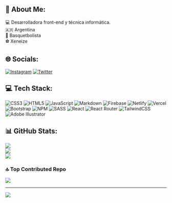 ## 💫 About Me:
💻 Desarrolladora front-end y técnica informática.<br/>
🇦🇷 Argentina <br/>
🏀 Basquetbolista <br/>
⚽ Xeneize


## 🌐 Socials:
[![Instagram](https://img.shields.io/badge/Instagram-%23E4405F.svg?logo=Instagram&logoColor=white)](https://www.instagram.com/pato_atanasoff/) [![Twitter](https://img.shields.io/badge/Twitter-%231DA1F2.svg?logo=Twitter&logoColor=white)](https://twitter.com/Sff_Atanasoff) 

## 💻 Tech Stack:
![CSS3](https://img.shields.io/badge/css3-%231572B6.svg?style=for-the-badge&logo=css3&logoColor=white) ![HTML5](https://img.shields.io/badge/html5-%23E34F26.svg?style=for-the-badge&logo=html5&logoColor=white) ![JavaScript](https://img.shields.io/badge/javascript-%23323330.svg?style=for-the-badge&logo=javascript&logoColor=%23F7DF1E) ![Markdown](https://img.shields.io/badge/markdown-%23000000.svg?style=for-the-badge&logo=markdown&logoColor=white) ![Firebase](https://img.shields.io/badge/firebase-%23039BE5.svg?style=for-the-badge&logo=firebase) ![Netlify](https://img.shields.io/badge/netlify-%23000000.svg?style=for-the-badge&logo=netlify&logoColor=#00C7B7) ![Vercel](https://img.shields.io/badge/vercel-%23000000.svg?style=for-the-badge&logo=vercel&logoColor=white) ![Bootstrap](https://img.shields.io/badge/bootstrap-%23563D7C.svg?style=for-the-badge&logo=bootstrap&logoColor=white) ![NPM](https://img.shields.io/badge/NPM-%23000000.svg?style=for-the-badge&logo=npm&logoColor=white) ![SASS](https://img.shields.io/badge/SASS-hotpink.svg?style=for-the-badge&logo=SASS&logoColor=white) ![React](https://img.shields.io/badge/react-%2320232a.svg?style=for-the-badge&logo=react&logoColor=%2361DAFB) ![React Router](https://img.shields.io/badge/React_Router-CA4245?style=for-the-badge&logo=react-router&logoColor=white) ![TailwindCSS](https://img.shields.io/badge/tailwindcss-%2338B2AC.svg?style=for-the-badge&logo=tailwind-css&logoColor=white) ![Adobe Illustrator](https://img.shields.io/badge/adobeillustrator-%23FF9A00.svg?style=for-the-badge&logo=adobeillustrator&logoColor=white)
## 📊 GitHub Stats:
![](https://github-readme-stats.vercel.app/api?username=Scripts24&theme=nightowl&hide_border=false&include_all_commits=false&count_private=false)<br/>
![](https://github-readme-streak-stats.herokuapp.com/?user=Scripts24&theme=nightowl&hide_border=false)<br/>
![](https://github-readme-stats.vercel.app/api/top-langs/?username=Scripts24&theme=nightowl&hide_border=false&include_all_commits=false&count_private=false&layout=compact)

### 🔝 Top Contributed Repo
![](https://github-contributor-stats.vercel.app/api?username=Scripts24&limit=5&theme=dark&combine_all_yearly_contributions=true)

---
[![](https://visitcount.itsvg.in/api?id=Scripts24&icon=0&color=0)](https://visitcount.itsvg.in)

<!-- Proudly created with GPRM ( https://gprm.itsvg.in ) -->
